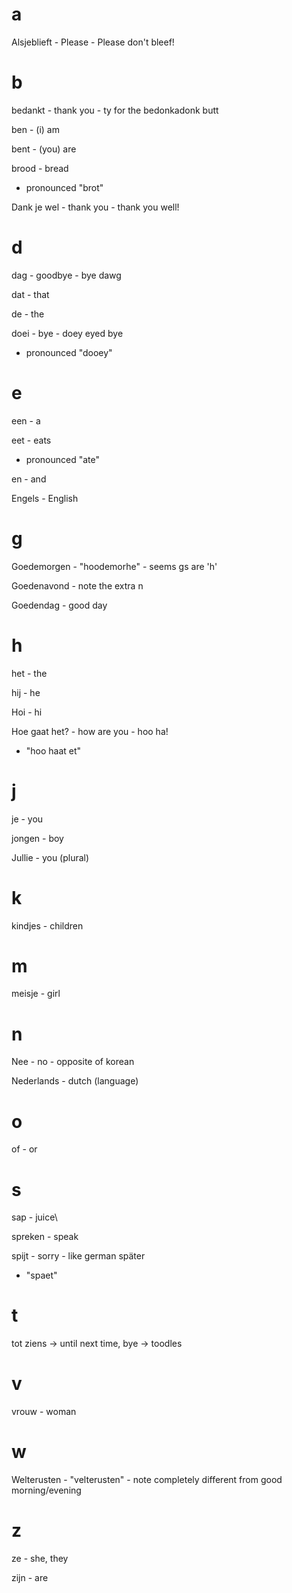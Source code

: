 # a

Alsjeblieft - Please - Please don't bleef!

# b

bedankt - thank you - ty for the bedonkadonk butt

ben - (i) am

bent - (you) are

brood - bread
- pronounced "brot"

Dank je wel - thank you - thank you well!

# d

dag - goodbye - bye dawg

dat - that

de - the

doei - bye - doey eyed bye
  - pronounced "dooey"

# e

een - a

eet - eats
- pronounced "ate"

en - and

Engels - English

# g

Goedemorgen - "hoodemorhe" - seems gs are 'h'

Goedenavond - note the extra n

Goedendag - good day

# h

het - the

hij - he

Hoi - hi

Hoe gaat het? - how are you - hoo ha!
- "hoo haat et"

# j

je - you

jongen - boy

Jullie - you (plural)

# k

kindjes - children

# m

meisje - girl

# n

Nee - no - opposite of korean

Nederlands - dutch (language)

# o

of - or

# s

sap - juice\

spreken - speak

spijt - sorry - like german später
- "spaet"

# t

tot ziens -> until next time, bye -> toodles

# v

vrouw - woman

# w

Welterusten - "velterusten" - note completely different from good morning/evening

# z

ze - she, they

zijn - are